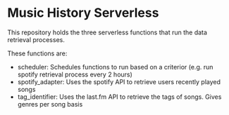 
# Music History Serverless

This repository holds the three serverless functions that run the data retrieval processes.

These functions are:
- scheduler: Schedules functions to run based on a criterior (e.g. run spotify retrieval process every 2 hours)
- spotify_adapter: Uses the spotify API to retrieve users recently played songs
- tag_identifier: Uses the last.fm API to retrieve the tags of songs. Gives genres per song basis